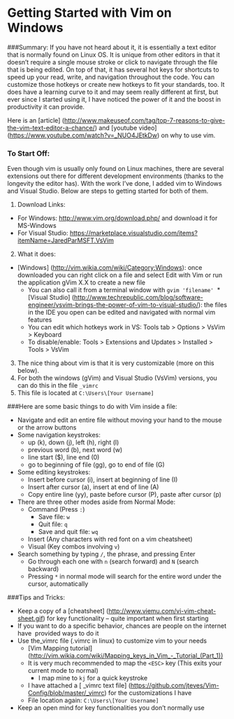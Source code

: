 # Getting Started with Vim on Windows
###Summary:
If you have not heard about it, it is essentially a text editor that is normally found on Linux OS. It is unique from other editors in that it doesn’t require a single mouse stroke or click to navigate through the file that is being edited. On top of that, it has several hot keys for shortcuts to speed up your read, write, and navigation throughout the code. You can customize those hotkeys or create new hotkeys to fit your standards, too. It does have a learning curve to it and may seem really different at first, but ever since I started using it, I have noticed the power of it and the boost in productivity it can provide.

Here is an [article] (http://www.makeuseof.com/tag/top-7-reasons-to-give-the-vim-text-editor-a-chance/) and [youtube video] (https://www.youtube.com/watch?v=_NUO4JEtkDw) on why to use vim.

### To Start Off:
Even though vim is usually only found on Linux machines, there are several extensions out there for different development environments (thanks to the longevity the editor has). With the work I’ve done, I added vim to Windows and Visual Studio. Below are steps to getting started for both of them.

1. Download Links:
  * For Windows: http://www.vim.org/download.php/ and download it for MS-Windows
  * For Visual Studio: https://marketplace.visualstudio.com/items?itemName=JaredParMSFT.VsVim 
2. What it does:
  * [Windows] (http://vim.wikia.com/wiki/Category:Windows): once downloaded you can right click on a file and select Edit with Vim or run the application gVim X.X to create a new file
    * You can also call it from a terminal window with `gvim 'filename'`
  * [Visual Studio] (http://www.techrepublic.com/blog/software-engineer/vsvim-brings-the-power-of-vim-to-visual-studio/): the files in the IDE you open can be edited and navigated with normal vim features
    * You can edit which hotkeys work in VS: Tools tab > Options > VsVim > Keyboard
    * To disable/enable: Tools > Extensions and Updates > Installed > Tools > VsVim
3. The nice thing about vim is that it is very customizable (more on this below). 
  1. For both the windows (gVim) and Visual Studio (VsVim) versions, you can do this in the file `_vimrc`
  2. This file is located at `C:\Users\[Your Username]`

###Here are some basic things to do with Vim inside a file:
* Navigate and edit an entire file without moving your hand to the mouse or the arrow buttons
* Some navigation keystrokes:
  * up (k), down (j), left (h), right (l)
  * previous word (b), next word (w)
  * line start ($), line end (0)
  * go to beginning of file (gg), go to end of file (G)
* Some editing keystrokes:
  * Insert before cursor (i), insert at beginning of line (I)
  * Insert after cursor (a), insert at end of line (A)
  * Copy entire line (yy), paste before cursor (P), paste after cursor (p)
* There are three other modes aside from Normal Mode:
  * Command (Press `:`)
    * Save file: `w`
    * Quit file: `q`
    * Save and quit file: `wq`
  * Insert (Any characters with red font on a vim cheatsheet)
  * Visual (Key combos involving `v`)
* Search something by typing `/`, the phrase, and pressing Enter
  * Go through each one with `n` (search forward) and `N` (search backward)
  * Pressing `*` in normal mode will search for the entire word under the cursor, automatically

###Tips and Tricks:
* Keep a copy of a [cheatsheet] (http://www.viemu.com/vi-vim-cheat-sheet.gif) for key functionality – quite important when first starting
* If you want to do a specific behavior, chances are people on the internet have  provided ways to do it
* Use the_vimrc file (.vimrc in linux) to customize vim to your needs
  * [Vim Mapping tutorial] (http://vim.wikia.com/wiki/Mapping_keys_in_Vim_-_Tutorial_(Part_1))
  * It is very much recommended to map the `<ESC>` key (This exits your current mode to normal)
    * I map mine to `kj` for a quick keystroke
  * I have attached a [ _vimrc text file] (https://github.com/jteves/Vim-Config/blob/master/_vimrc) for the customizations I have
  * File location again: `C:\Users\[Your Username]`
* Keep an open mind for key functionalities you don’t normally use
